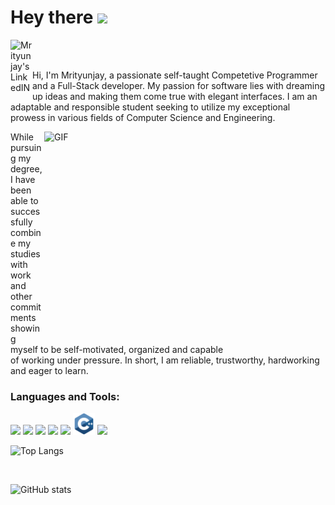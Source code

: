 # Hey there <img src="https://media.giphy.com/media/hvRJCLFzcasrR4ia7z/giphy.gif" width="22px">
<a href="https://www.linkedin.com/in/mrityunjaynpandey/">
  <img align="left" alt="Mrityunjay's LinkedIN" width="35" src="https://user-images.githubusercontent.com/63851158/214014425-6161b57b-39a6-4711-859f-f90f7d439842.png" />
</a>

<br />
<br />

Hi, I'm Mrityunjay, a passionate self-taught Competetive Programmer and a Full-Stack developer. My passion for software lies with dreaming up ideas and making them come true with elegant interfaces. I am an adaptable and responsible student seeking to utilize my exceptional prowess in various fields of Computer Science and Engineering.

<img align="right" alt="GIF" src="https://media.giphy.com/media/mrXQbQaV1H6fQT2XHc/giphy.gif" width="450" height="330" />

While pursuing my degree, I have been able to successfully combine my studies with work and other commitments <br /> showing myself to be self-motivated, organized and capable <br /> of working under pressure. In short, I am reliable, trustworthy, hardworking and eager to learn.

### Languages and Tools:
<div style="display: inline">
<img height="35" src="https://w7.pngwing.com/pngs/544/61/png-transparent-aws-amazon-web-services-brands-and-logos-icon.png">
<img height="35" src="https://img.icons8.com/?size=512&id=zdI5E8moxhs-&format=png">
<img height="35" src="https://w7.pngwing.com/pngs/616/528/png-transparent-angularjs-typescript-javascript-vue-js-others-blue-angle-text.png">
<img height="35" src="https://w7.pngwing.com/pngs/63/19/png-transparent-mongodb-database-nosql-postgresql-mongo-text-logo-business.png">
<img height="35" src="https://user-images.githubusercontent.com/63851158/214012975-c44b0ed8-9d98-459c-a9e7-0a3ca8fc96f2.png">
<img height="35" src="https://raw.githubusercontent.com/github/explore/80688e429a7d4ef2fca1e82350fe8e3517d3494d/topics/cpp/cpp.png">
<img height="35" src="https://icons8.com/icon/SDVmtZ6VBGXt/express-js">
</div>
<br>

![Top Langs](https://github-readme-stats.vercel.app/api/top-langs/?username=MrityunjayNPandey&layout=compact&theme=gotham)

<br>

![GitHub stats](https://github-readme-stats.vercel.app/api?username=MrityunjayNPandey&show_icons=true&theme=gotham)
